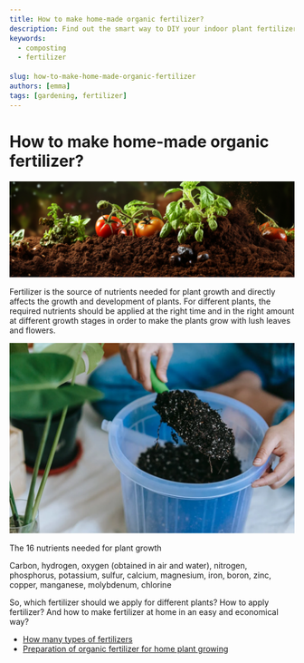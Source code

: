 ```yaml
---
title: How to make home-made organic fertilizer?
description: Find out the smart way to DIY your indoor plant fertilizer or compost
keywords:
  - composting
  - fertilizer

slug: how-to-make-home-made-organic-fertilizer
authors: [emma]
tags: [gardening, fertilizer]
---
```


# How to make home-made organic fertilizer?


![](./img/img.png)


Fertilizer is the source of nutrients needed for plant growth and directly affects the growth and development of plants. 
For different plants, the required nutrients should be applied at the right time and in the right amount at different 
growth stages in order to make the plants grow with lush leaves and flowers.
<!-- truncate -->
![home fertilizer](./img/img_1.png)

The 16 nutrients needed for plant growth

Carbon, hydrogen, oxygen (obtained in air and water), nitrogen, phosphorus, potassium, sulfur, calcium, magnesium, iron, boron, zinc, copper, manganese, molybdenum, chlorine

So, which fertilizer should we apply for different plants? How to apply fertilizer? And how to make fertilizer at home in an easy and economical way?


- [How many types of fertilizers](/blog/how-many-types-of-fertilizers)
- [Preparation of organic fertilizer for home plant growing](/blog/preparation-of-organic-fertilizer-for-home-plant-growing)
